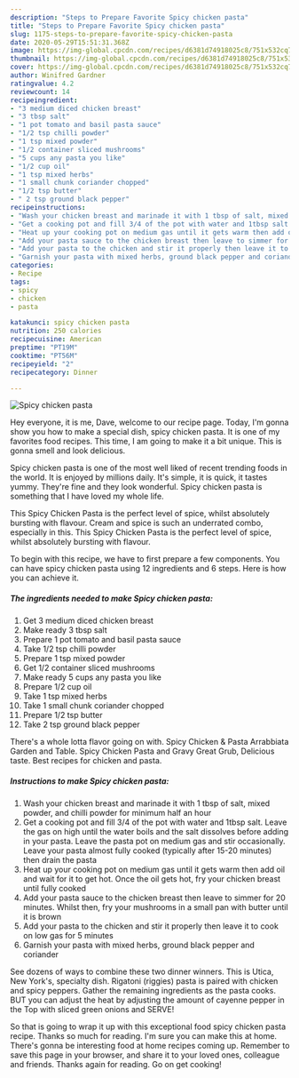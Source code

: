 ```yaml
---
description: "Steps to Prepare Favorite Spicy chicken pasta"
title: "Steps to Prepare Favorite Spicy chicken pasta"
slug: 1175-steps-to-prepare-favorite-spicy-chicken-pasta
date: 2020-05-29T15:51:31.368Z
image: https://img-global.cpcdn.com/recipes/d6381d74918025c8/751x532cq70/spicy-chicken-pasta-recipe-main-photo.jpg
thumbnail: https://img-global.cpcdn.com/recipes/d6381d74918025c8/751x532cq70/spicy-chicken-pasta-recipe-main-photo.jpg
cover: https://img-global.cpcdn.com/recipes/d6381d74918025c8/751x532cq70/spicy-chicken-pasta-recipe-main-photo.jpg
author: Winifred Gardner
ratingvalue: 4.2
reviewcount: 14
recipeingredient:
- "3 medium diced chicken breast"
- "3 tbsp salt"
- "1 pot tomato and basil pasta sauce"
- "1/2 tsp chilli powder"
- "1 tsp mixed powder"
- "1/2 container sliced mushrooms"
- "5 cups any pasta you like"
- "1/2 cup oil"
- "1 tsp mixed herbs"
- "1 small chunk coriander chopped"
- "1/2 tsp butter"
- " 2 tsp ground black pepper"
recipeinstructions:
- "Wash your chicken breast and marinade it with 1 tbsp of salt, mixed powder, and chilli powder for minimum half an hour"
- "Get a cooking pot and fill 3/4 of the pot with water and 1tbsp salt. Leave the gas on high until the water boils and the salt dissolves before adding in your pasta. Leave the pasta pot on medium gas and stir occasionally. Leave your pasta almost fully cooked (typically after 15-20 minutes) then drain the pasta"
- "Heat up your cooking pot on medium gas until it gets warm then add oil and wait for it to get hot. Once the oil gets hot, fry your chicken breast until fully cooked"
- "Add your pasta sauce to the chicken breast then leave to simmer for 20 minutes. Whilst then, fry your mushrooms in a small pan with butter until it is brown"
- "Add your pasta to the chicken and stir it properly then leave it to cook on low gas for 5 minutes"
- "Garnish your pasta with mixed herbs, ground black pepper and coriander"
categories:
- Recipe
tags:
- spicy
- chicken
- pasta

katakunci: spicy chicken pasta 
nutrition: 250 calories
recipecuisine: American
preptime: "PT19M"
cooktime: "PT56M"
recipeyield: "2"
recipecategory: Dinner

---
```



![Spicy chicken pasta](https://img-global.cpcdn.com/recipes/d6381d74918025c8/751x532cq70/spicy-chicken-pasta-recipe-main-photo.jpg)

Hey everyone, it is me, Dave, welcome to our recipe page. Today, I'm gonna show you how to make a special dish, spicy chicken pasta. It is one of my favorites food recipes. This time, I am going to make it a bit unique. This is gonna smell and look delicious.

Spicy chicken pasta is one of the most well liked of recent trending foods in the world. It is enjoyed by millions daily. It's simple, it is quick, it tastes yummy. They're fine and they look wonderful. Spicy chicken pasta is something that I have loved my whole life.

This Spicy Chicken Pasta is the perfect level of spice, whilst absolutely bursting with flavour. Cream and spice is such an underrated combo, especially in this. This Spicy Chicken Pasta is the perfect level of spice, whilst absolutely bursting with flavour.


To begin with this recipe, we have to first prepare a few components. You can have spicy chicken pasta using 12 ingredients and 6 steps. Here is how you can achieve it.

<!--inarticleads1-->

##### The ingredients needed to make Spicy chicken pasta:

1. Get 3 medium diced chicken breast
1. Make ready 3 tbsp salt
1. Prepare 1 pot tomato and basil pasta sauce
1. Take 1/2 tsp chilli powder
1. Prepare 1 tsp mixed powder
1. Get 1/2 container sliced mushrooms
1. Make ready 5 cups any pasta you like
1. Prepare 1/2 cup oil
1. Take 1 tsp mixed herbs
1. Take 1 small chunk coriander chopped
1. Prepare 1/2 tsp butter
1. Take  2 tsp ground black pepper


There&#39;s a whole lotta flavor going on with. Spicy Chicken &amp; Pasta Arrabbiata Garden and Table. Spicy Chicken Pasta and Gravy Great Grub, Delicious taste. Best recipes for chicken and pasta. 

<!--inarticleads2-->

##### Instructions to make Spicy chicken pasta:

1. Wash your chicken breast and marinade it with 1 tbsp of salt, mixed powder, and chilli powder for minimum half an hour
1. Get a cooking pot and fill 3/4 of the pot with water and 1tbsp salt. Leave the gas on high until the water boils and the salt dissolves before adding in your pasta. Leave the pasta pot on medium gas and stir occasionally. Leave your pasta almost fully cooked (typically after 15-20 minutes) then drain the pasta
1. Heat up your cooking pot on medium gas until it gets warm then add oil and wait for it to get hot. Once the oil gets hot, fry your chicken breast until fully cooked
1. Add your pasta sauce to the chicken breast then leave to simmer for 20 minutes. Whilst then, fry your mushrooms in a small pan with butter until it is brown
1. Add your pasta to the chicken and stir it properly then leave it to cook on low gas for 5 minutes
1. Garnish your pasta with mixed herbs, ground black pepper and coriander


See dozens of ways to combine these two dinner winners. This is Utica, New York&#39;s, specialty dish. Rigatoni (riggies) pasta is paired with chicken and spicy peppers. Gather the remaining ingredients as the pasta cooks. BUT you can adjust the heat by adjusting the amount of cayenne pepper in the Top with sliced green onions and SERVE! 

So that is going to wrap it up with this exceptional food spicy chicken pasta recipe. Thanks so much for reading. I'm sure you can make this at home. There's gonna be interesting food at home recipes coming up. Remember to save this page in your browser, and share it to your loved ones, colleague and friends. Thanks again for reading. Go on get cooking!
